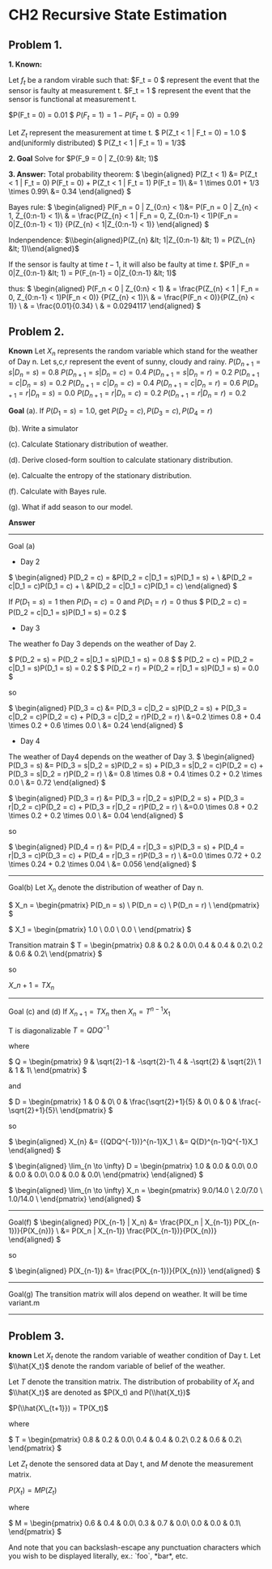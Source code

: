 # CH2 Recursive State Estimation

## Problem 1.

**1. Known:**

Let $f_t$ be a random virable such that:
$F_t = 0 $ represent the event that the sensor  is faulty at measurement t.
$F_t = 1 $ represent the event that the sensor  is functional at measurement t.

$P(F_t = 0) = 0.01 $
$P(F_t = 1) = 1- P(F_t = 0) = 0.99$

Let $Z_t$ represent the measurement at time t.
$ P(Z_t &lt; 1 | F_t = 0) = 1.0 $
and(uniformly distributed)
$ P(Z_t &lt; 1 | F_t = 1) = 1/3$

**2. Goal**
Solve for $P(F_9 = 0 | Z_{0:9} &lt; 1)$

**3. Answer:**
Total probability theorem:
$
\\begin{aligned}
P(Z_t &lt; 1)
&= P(Z_t &lt; 1 | F_t = 0) P(F_t = 0) + P(Z_t &lt; 1 | F_t = 1) P(F_t = 1)\\
&= 1 \\times 0.01 + 1/3 \\times 0.99\\
&= 0.34
\\end{aligned}
$

Bayes rule:
$
\\begin{aligned}
P(F_n = 0 | Z_{0:n} &lt; 1)&= P(F_n = 0 | Z_{n} &lt; 1, Z_{0:n-1} &lt; 1)\\
& = \\frac{P(Z_{n} &lt; 1 | F_n = 0, Z_{0:n-1} &lt; 1)P(F_n = 0|Z_{0:n-1} &lt; 1)}
{P(Z_{n} &lt; 1|Z_{0:n-1} &lt; 1)}
\\end{aligned}
$

Indenpendence:
$\\begin{aligned}P(Z_{n} &lt; 1|Z_{0:n-1} &lt; 1) = P(Z\_{n} &lt; 1)\\end{aligned}$

If the sensor is faulty at time $t-1$, it will also be faulty at time $t$.
$P(F_n = 0|Z_{0:n-1} &lt; 1) = P(F_{n-1} = 0|Z_{0:n-1} &lt; 1)$

thus:
$
\\begin{aligned}
P(F_n &lt; 0 | Z_{0:n} &lt; 1)
& = \\frac{P(Z_{n} &lt; 1 | F_n = 0, Z_{0:n-1} &lt; 1)P(F_n &lt; 0)}
{P(Z_{n} &lt; 1)}\\
& = \\frac{P(F_n &lt; 0)}{P(Z_{n} &lt; 1)} \\
& = \\frac{0.01}{0.34} \\
& = 0.0294117
\\end{aligned}
$

## Problem 2.

**Known**
Let $X_n$ represents the random variable which stand for the weather of Day n. Let s,c,r represent the event of sunny, cloudy and rainy.
$P(D_{n+1} = s | D_n = s ) = 0.8$
$P(D_{n+1} = s | D_n = c ) = 0.4$
$P(D_{n+1} = s | D_n = r ) = 0.2$
$P(D_{n+1} = c | D_n = s ) = 0.2$
$P(D_{n+1} = c | D_n = c ) = 0.4$
$P(D_{n+1} = c | D_n = r ) = 0.6$
$P(D_{n+1} = r | D_n = s ) = 0.0$
$P(D_{n+1} = r | D_n = c ) = 0.2$
$P(D_{n+1} = r | D_n = r ) = 0.2$

**Goal**
(a). If $P(D_1 = s) = 1.0$, get $P(D_2=c), P(D_3=c), P(D_4=r)$

(b).  Write a simulator

(c). Calculate Stationary distribution of weather.

(d). Derive closed-form soultion to calculate stationary distribution.

(e). Calcualte the entropy of the stationary distribution.

(f). Calculate with Bayes rule.

(g). What if add season to our model.

**Answer**

* * *

Goal (a)

-   Day 2

$
\\begin{aligned}
P(D_2 = c) = &P(D_2 = c|D_1 = s)P(D_1 = s) + \\
&P(D_2 = c|D_1 = c)P(D_1 = c) + \\
&P(D_2 = c|D_1 = c)P(D_1 = c)
\\end{aligned}
$

If
$P(D_1 = s) = 1$
then
$P(D_1 = c) = 0$ and $P(D_1 = r) = 0$
thus
$
P(D_2 = c) = P(D_2 = c|D_1 = s)P(D_1 = s) = 0.2
$

-   Day 3

The weather fo Day 3 depends on the weather of Day 2.

$
P(D_2 = s) = P(D_2 = s|D_1 = s)P(D_1 = s) = 0.8
$
$
P(D_2 = c) = P(D_2 = c|D_1 = s)P(D_1 = s) = 0.2
$
$
P(D_2 = r) = P(D_2 = r|D_1 = s)P(D_1 = s) = 0.0
$

so

$
\\begin{aligned}
P(D_3 = c) &= P(D_3 = c|D_2 = s)P(D_2 = s) +
P(D_3 = c|D_2 = c)P(D_2 = c) +
P(D_3 = c|D_2 = r)P(D_2 = r) \\
&=0.2 \\times 0.8 + 0.4 \\times 0.2 + 0.6 \\times 0.0 \\
&= 0.24
\\end{aligned}
$

-   Day 4

The weather of Day4 depends on the weather of Day 3.
$
\\begin{aligned}
P(D_3 = s) &= P(D_3 = s|D_2 = s)P(D_2 = s) +
P(D_3 = s|D_2 = c)P(D_2 = c) +
P(D_3 = s|D_2 = r)P(D_2 = r) \\
&= 0.8 \\times 0.8 + 0.4 \\times 0.2 + 0.2 \\times 0.0 \\
&= 0.72
\\end{aligned}
$

$
\\begin{aligned}
P(D_3 = r) &= P(D_3 = r|D_2 = s)P(D_2 = s) +
P(D_3 = r|D_2 = c)P(D_2 = c) +
P(D_3 = r|D_2 = r)P(D_2 = r) \\
&=0.0 \\times 0.8 + 0.2 \\times 0.2 + 0.2 \\times 0.0 \\
&= 0.04
\\end{aligned}
$

so

$
\\begin{aligned}
P(D_4 = r) &= P(D_4 = r|D_3 = s)P(D_3 = s) +
P(D_4 = r|D_3 = c)P(D_3 = c) +
P(D_4 = r|D_3 = r)P(D_3 = r) \\
&=0.0 \\times 0.72 + 0.2 \\times 0.24 + 0.2 \\times 0.04 \\
&= 0.056
\\end{aligned}
$

* * *

Goal(b)
Let $X_n$ denote the distribution of weather of Day n.

$
X_n = \\begin{pmatrix}
P(D_n = s) \\
P(D_n = c) \\
P(D_n = r) \\
\\end{pmatrix}
$

$
X_1 = \\begin{pmatrix}
1.0 \\
0.0 \\
0.0 \\
\\end{pmatrix}
$

Transition matrain
$
T = \\begin{pmatrix}
0.8 & 0.2 & 0.0\\
0.4 & 0.4 & 0.2\\
0.2 & 0.6 & 0.2\\
\\end{pmatrix}
$

so

$X\_{n+1} = TX_n$

* * *

Goal (c) and (d)
If
$X_{n+1} = TX_n$
then
$X_{n} = T^{n-1}X_1$

T is diagonalizable
$T = QDQ^{-1}$

where

$
Q = \\begin{pmatrix}
9 & \\sqrt{2}-1 & -\\sqrt{2}-1\\
4 & -\\sqrt{2} & \\sqrt{2}\\
1 & 1 & 1\\
\\end{pmatrix}
$

and

$
D = \\begin{pmatrix}
1 & 0 & 0\\
0 & \\frac{\\sqrt{2}+1}{5} & 0\\
0 & 0 & \\frac{-\\sqrt{2}+1}{5}\\
\\end{pmatrix}
$

so

$
\\begin{aligned}
X\_{n} &= {(QDQ^{-1})}^{n-1}X_1 \\
&= Q{D}^{n-1}Q^{-1}X_1
\\end{aligned}
$

$
\\begin{aligned}
\\lim\_{n \\to \\infty} D =
\\begin{pmatrix}
1.0 & 0.0 & 0.0\\
0.0 & 0.0 & 0.0\\
0.0 & 0.0 & 0.0\\
\\end{pmatrix}
\\end{aligned}
$

$
\\begin{aligned}
\\lim\_{n \\to \\infty} X_n =
\\begin{pmatrix}
9.0/14.0 \\
2.0/7.0 \\
1.0/14.0 \\
\\end{pmatrix}
\\end{aligned}
$

* * *

Goal(f)
$
\\begin{aligned}
P(X_{n-1} | X_n) &= \\frac{P(X_n | X_{n-1}) P(X_{n-1})}{P(X_{n})} \\
&= P(X_n | X_{n-1}) \\frac{P(X_{n-1})}{P(X_{n})}
\\end{aligned}
$

so

$
\\begin{aligned}
P(X_{n-1}) &= \\frac{P(X_{n-1})}{P(X\_{n})}
\\end{aligned}
$

* * *

Goal(g)
The transition matrix will alos depend on weather. It will be time variant.m

* * *

## Problem 3.

**known**
Let $X_t$ denote the random variable of weather condition of Day t. Let $\\hat{X_t}$ denote the random variable of belief of the weather.

Let $T$ denote the transition matrix. The distribution of probability of $X_t$ and $\\hat{X_t}$ are denoted as $P(X_t) and P(\\hat{X_t})$

$P(\\hat{X\_{t+1}}) = TP(X_t)$

where

$
T = \\begin{pmatrix}
0.8 & 0.2 & 0.0\\
0.4 & 0.4 & 0.2\\
0.2 & 0.6 & 0.2\\
\\end{pmatrix}
$

Let $Z_t$ denote the sensored data at Day t, and $M$ denote the measurement matrix.

$P(X_t) = M P(Z_t)$

where

$
M = \\begin{pmatrix}
0.6 & 0.4 & 0.0\\
0.3 & 0.7 & 0.0\\
0.0 & 0.0 & 0.1\\
\\end{pmatrix}
$

And note that you can backslash-escape any punctuation characters
which you wish to be displayed literally, ex.: \`foo\`, \*bar\*, etc.
